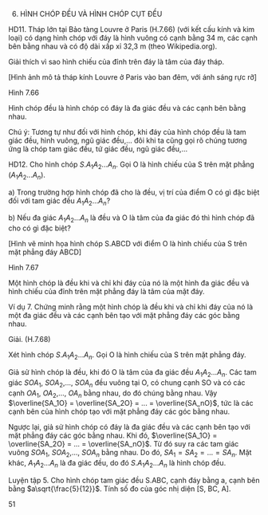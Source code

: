 6. HÌNH CHÓP ĐỀU VÀ HÌNH CHÓP CỤT ĐỀU

HD11. Tháp lớn tại Bảo tàng Louvre ở Paris (H.7.66) (với kết cấu kính và kim loại) có dạng hình chóp với đáy là hình vuông có cạnh bằng 34 m, các cạnh bên bằng nhau và có độ dài xấp xỉ 32,3 m (theo Wikipedia.org).

Giải thích vì sao hình chiếu của đỉnh trên đáy là tâm của đáy tháp.

[Hình ảnh mô tả tháp kính Louvre ở Paris vào ban đêm, với ánh sáng rực rỡ]

Hình 7.66

Hình chóp đều là hình chóp có đáy là đa giác đều và các cạnh bên bằng nhau.

Chú ý: Tương tự như đối với hình chóp, khi đáy của hình chóp đều là tam giác đều, hình vuông, ngũ giác đều,... đôi khi ta cũng gọi rõ chúng tương ứng là chóp tam giác đều, tứ giác đều, ngũ giác đều,...

HD12. Cho hình chóp $S.A_1A_2...A_n$. Gọi O là hình chiếu của S trên mặt phẳng $(A_1A_2...A_n)$.

a) Trong trường hợp hình chóp đã cho là đều, vị trí của điểm O có gì đặc biệt đối với tam giác đều $A_1A_2...A_n$?

b) Nếu đa giác $A_1A_2...A_n$ là đều và O là tâm của đa giác đó thì hình chóp đã cho có gì đặc biệt?

[Hình vẽ minh họa hình chóp S.ABCD với điểm O là hình chiếu của S trên mặt phẳng đáy ABCD]

Hình 7.67

Một hình chóp là đều khi và chỉ khi đáy của nó là một hình đa giác đều và hình chiếu của đỉnh trên mặt phẳng đáy là tâm của mặt đáy.

Ví dụ 7. Chứng minh rằng một hình chóp là đều khi và chỉ khi đáy của nó là một đa giác đều và các cạnh bên tạo với mặt phẳng đáy các góc bằng nhau.

Giải. (H.7.68)

Xét hình chóp $S.A_1A_2...A_n$. Gọi O là hình chiếu của S trên mặt phẳng đáy.

Giả sử hình chóp là đều, khi đó O là tâm của đa giác đều $A_1A_2...A_n$. Các tam giác $SOA_1$, $SOA_2$,..., $SOA_n$ đều vuông tại O, có chung cạnh SO và có các cạnh $OA_1$, $OA_2$,..., $OA_n$ bằng nhau, do đó chúng bằng nhau. Vậy $\overline{SA_1O} = \overline{SA_2O} = ... = \overline{SA_nO}$, tức là các cạnh bên của hình chóp tạo với mặt phẳng đáy các góc bằng nhau.

Ngược lại, giả sử hình chóp có đáy là đa giác đều và các cạnh bên tạo với mặt phẳng đáy các góc bằng nhau. Khi đó, $\overline{SA_1O} = \overline{SA_2O} = ... = \overline{SA_nO}$. Từ đó suy ra các tam giác vuông $SOA_1$, $SOA_2$,..., $SOA_n$ bằng nhau. Do đó, $SA_1 = SA_2 = ... = SA_n$. Mặt khác, $A_1A_2...A_n$ là đa giác đều, do đó $S.A_1A_2...A_n$ là hình chóp đều.

Luyện tập 5. Cho hình chóp tam giác đều S.ABC, cạnh đáy bằng a, cạnh bên bằng $a\sqrt{\frac{5}{12}}$. Tính số đo của góc nhị diện [S, BC, A].

51